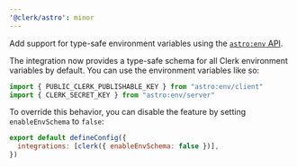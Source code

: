 ```yaml
---
'@clerk/astro': minor
---
```


Add support for type-safe environment variables using the [`astro:env` API](https://docs.astro.build/en/reference/configuration-reference/#env).

The integration now provides a type-safe schema for all Clerk environment variables by default. You can use the environment variables like so:

```js
import { PUBLIC_CLERK_PUBLISHABLE_KEY } from "astro:env/client"
import { CLERK_SECRET_KEY } from "astro:env/server"
```

To override this behavior, you can disable the feature by setting `enableEnvSchema` to `false`:

```js
export default defineConfig({
  integrations: [clerk({ enableEnvSchema: false })],
})
```
